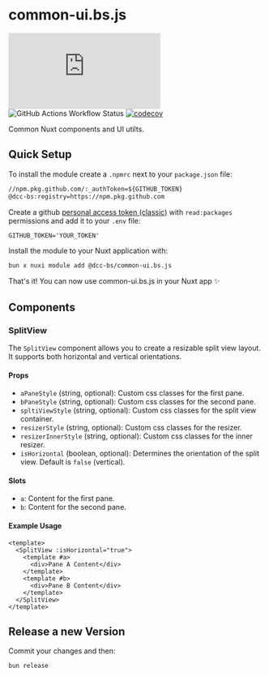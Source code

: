 # common-ui.bs.js

![GitHub package.json version](https://img.shields.io/github/package-json/v/DCC-BS/common-ui.bs.js)
![GitHub Actions Workflow Status](https://img.shields.io/github/actions/workflow/status/DCC-BS/common-ui.bs.js/publish.yml)
[![codecov](https://codecov.io/gh/DCC-BS/common-ui.bs.js/graph/badge.svg?token=3PBNL8OR24)](https://codecov.io/gh/DCC-BS/common-ui.bs.js)

Common Nuxt components and UI utilts.

## Quick Setup

To install the module create a `.npmrc` next to your `package.json` file:

```txt
//npm.pkg.github.com/:_authToken=${GITHUB_TOKEN}
@dcc-bs:registry=https://npm.pkg.github.com
```

Create a github [personal access token (classic)](https://github.com/settings/tokens/new) with `read:packages` permissions and add it to your `.env` file:

```txt
GITHUB_TOKEN='YOUR_TOKEN'
```

Install the module to your Nuxt application with:

```bash
bun x nuxi module add @dcc-bs/common-ui.bs.js
```

That's it! You can now use common-ui.bs.js in your Nuxt app ✨

## Components

### SplitView

The `SplitView` component allows you to create a resizable split view layout. It supports both horizontal and vertical orientations.

#### Props

- `aPaneStyle` (string, optional): Custom css classes for the first pane.
- `bPaneStyle` (string, optional): Custom css classes for the second pane.
- `spltiViewStyle` (string, optional): Custom css classes for the split view container.
- `resizerStyle` (string, optional): Custom css classes for the resizer.
- `resizerInnerStyle` (string, optional): Custom css classes for the inner resizer.
- `isHorizontal` (boolean, optional): Determines the orientation of the split view. Default is `false` (vertical).

#### Slots

- `a`: Content for the first pane.
- `b`: Content for the second pane.

#### Example Usage

```vue
<template>
  <SplitView :isHorizontal="true">
    <template #a>
      <div>Pane A Content</div>
    </template>
    <template #b>
      <div>Pane B Content</div>
    </template>
  </SplitView>
</template>
```

## Release a new Version
Commit your changes and then:
```sh
bun release
```